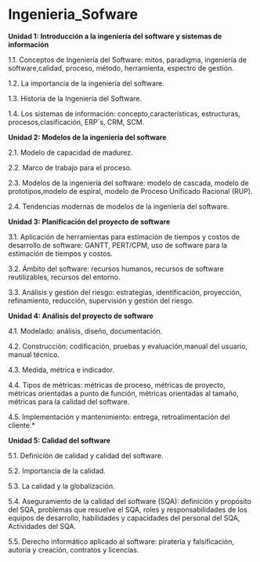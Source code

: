 # Ingenieria_Sofware
****Unidad 1: Introducción a la ingeniería del software y sistemas de información****


1.1. Conceptos de Ingeniería del Software: mitos, paradigma, ingeniería de software,calidad, proceso, método, herramienta, espectro de gestión.

1.2. La importancia de la ingeniería del software.

1.3. Historia de la Ingeniería del Software.

1.4. Los sistemas de información: concepto,características, estructuras, procesos,clasificación, ERP´s, CRM, SCM.

**Unidad 2: Modelos de la ingeniería del software**


2.1. Modelo de capacidad de madurez.

2.2. Marco de trabajo para el proceso.

2.3. Modelos de la ingeniería del software: modelo de cascada, modelo de prototipos,modelo de espiral, modelo de Proceso Unificado Racional (RUP).

2.4. Tendencias modernas de modelos de la ingeniería del software.


**Unidad 3: Planificación del proyecto de software**


3.1. Aplicación de herramientas para estimación de tiempos y costos de desarrollo de software: GANTT, PERT/CPM, uso de software para la estimación de tiempos y costos.

3.2. Ámbito del software: recursos humanos, recursos de software reutilizables, recursos del entorno.

3.3. Análisis y gestión del riesgo: estrategias, identificación, proyección, refinamiento, reducción, supervisión y gestión del riesgo.


**Unidad 4: Análisis del proyecto de software**


4.1. Modelado: análisis, diseño, documentación.

4.2. Construcción: codificación, pruebas y evaluación,manual del usuario, manual técnico.

4.3. Medida, métrica e indicador.

4.4. Tipos de métricas: métricas de proceso, métricas de proyecto, métricas orientadas a punto de función, métricas orientadas al tamaño, métricas para la calidad del software.

4.5. Implementación y mantenimiento: entrega, retroalimentación del cliente.*


**Unidad 5: Calidad del software**


5.1. Definición de calidad y calidad del software.

5.2. Importancia de la calidad.

5.3. La calidad y la globalización.

5.4. Aseguramiento de la calidad del software (SQA): definición y propósito del SQA, problemas que resuelve el SQA, roles y responsabilidades de los equipos de desarrollo, habilidades y capacidades del personal del SQA, Actividades del SQA.

5.5. Derecho informático aplicado al software: piratería y falsificación, autoría y creación, contratos y licencias.
